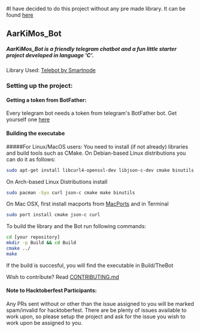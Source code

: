 #I have decided to do this project without any pre made library. It can be found [here](https://github.com/AarKiMos/AarKiMos_Bot)

## AarKiMos_Bot 
##### AarKiMos_Bot is a friendly telegram chatbot and a fun little starter project developed in language 'C'.

Library Used: [Telebot by Smartnode](https://github.com/smartnode/telebot)

### Setting up the project:

#### Getting a token from BotFather:
Every telegram bot needs a token from telegram's BotFather bot. Get yourself one [here](https://core.telegram.org/bots#6-botfather)

#### Building the executabe

#####For Linux/MacOS users:
You need to install (if not already) libraries and build tools such as CMake.
On Debian-based Linux distributions you can do it as follows:

```sh
sudo apt-get install libcurl4-openssl-dev libjson-c-dev cmake binutils make
```
On Arch-based Linux Distributions install
```sh
sudo pacman -Syu curl json-c cmake make binutils
```

On Mac OSX, first install macports from [MacPorts](https://www.macports.org/install.php) and in Terminal

```sh
sudo port install cmake json-c curl
```

To build the library and the Bot run following commands:

```sh
cd [your repository]
mkdir -p Build && cd Build
cmake ../
make
```
If the build is succesful, you will find the executable in Build/TheBot


Wish to contribute? Read [CONTRIBUTING.md](./CONTRIBUTING.md)

#### Note to Hacktoberfest Participants:
Any PRs sent without or other than the issue assigned to you will be marked spam/invalid for hacktoberfest. 
There are be plenty of issues available to work upon, so please setup the project and ask for the issue you wish to work upon be assigned to you.




